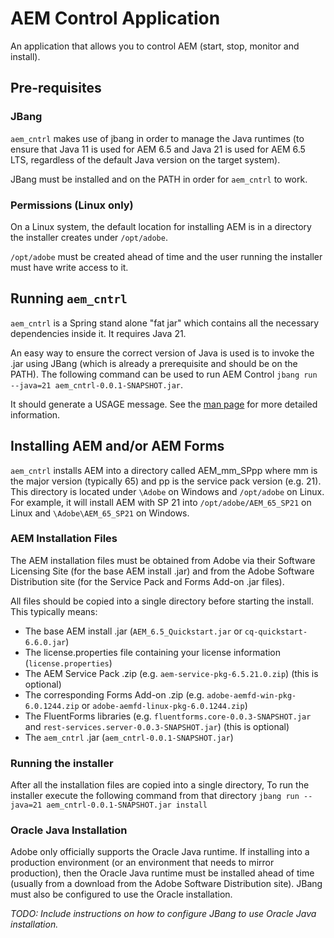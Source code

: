 # AEM Control Application

An application that allows you to control AEM (start, stop, monitor and install).  

## Pre-requisites

### JBang
`aem_cntrl` makes use of jbang in order to manage the Java runtimes 
(to ensure that Java 11 is used for AEM 6.5 and Java 21 is used for AEM 6.5 LTS, 
regardless of the default Java version on the target system).

JBang must be installed and on the PATH in order for `aem_cntrl` to work.

### Permissions (Linux only)
On a Linux system, the default location for installing AEM is in a directory the installer
creates under `/opt/adobe`.

`/opt/adobe` must be created ahead of time and the user running the installer must have
write access to it.

## Running `aem_cntrl`
`aem_cntrl` is a Spring stand alone "fat jar" which contains all the necessary dependencies
inside it.  It requires Java 21. 

An easy way to ensure the correct version of Java is used is to invoke the .jar using JBang
(which is already a prerequisite and should be on the PATH).  The following command can be used
to run AEM Control `jbang run --java=21 aem_cntrl-0.0.1-SNAPSHOT.jar`.

It should generate a USAGE message. See the [man page](manpage.md) for more detailed information.

## Installing AEM and/or AEM Forms

`aem_cntrl` installs AEM into a directory called AEM_mm_SPpp where mm is the major version (typically 65) and pp is the service pack version (e.g. 21). 
This directory is located under `\Adobe` on Windows and `/opt/adobe` on Linux. 
For example, it will install AEM with SP 21 into `/opt/adobe/AEM_65_SP21` on Linux and `\Adobe\AEM_65_SP21` on Windows.

### AEM Installation Files
The AEM installation files must be obtained from Adobe via their Software Licensing Site 
(for the base AEM install .jar) and from the Adobe Software Distribution site (for the
Service Pack and Forms Add-on .jar files).

All files should be copied into a single directory before starting the install.  This typically means:
* The base AEM install .jar (`AEM_6.5_Quickstart.jar` or `cq-quickstart-6.6.0.jar`)
* The license.properties file containing your license information (`license.properties`)
* The AEM Service Pack .zip (e.g. `aem-service-pkg-6.5.21.0.zip`) (this is optional)
* The corresponding Forms Add-on .zip (e.g. `adobe-aemfd-win-pkg-6.0.1244.zip` or `adobe-aemfd-linux-pkg-6.0.1244.zip`)
* The FluentForms libraries (e.g. `fluentforms.core-0.0.3-SNAPSHOT.jar` and `rest-services.server-0.0.3-SNAPSHOT.jar`) (this is optional)
* The `aem_cntrl` .jar (`aem_cntrl-0.0.1-SNAPSHOT.jar`)

### Running the installer
After all the installation files are copied into a single directory, To run the installer execute the following command from that directory `jbang run --java=21 aem_cntrl-0.0.1-SNAPSHOT.jar install`

### Oracle Java Installation
Adobe only officially supports the Oracle Java runtime.  If installing into a production environment 
(or an environment that needs to mirror production), then the Oracle Java runtime must be installed
ahead of time (usually from a download from the Adobe Software Distribution site).  JBang must
also be configured to use the Oracle installation.

_TODO: Include instructions on how to configure JBang to use Oracle Java installation._

